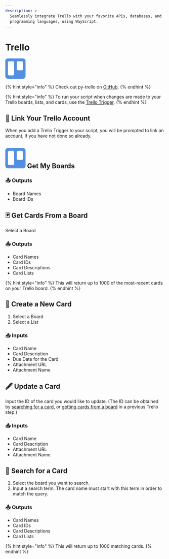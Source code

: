 ```yaml
---
description: >-
  Seamlessly integrate Trello with your favorite APIs, databases, and
  programming languages, using WayScript.
---
```


# Trello

![Trello is a team collaboration tool that lets you organize and keep projects on task.](../../.gitbook/assets/trello%20%281%29.png)

{% hint style="info" %}
Check out py-trello on [GitHub](https://github.com/sarumont/py-trello).
{% endhint %}

{% hint style="info" %}
To run your script when changes are made to your Trello boards, lists, and cards, use the [Trello Trigger](../triggers/trello-trigger.md).
{% endhint %}

## 🔗 Link Your Trello Account

When you add a Trello Trigger to your script, you will be prompted to link an account, if you have not done so already.

## ![](../../.gitbook/assets/trello%20%281%29.png) Get My Boards

### 📤 Outputs

* Board Names
* Board IDs

## 🃏 Get Cards From a Board

Select a Board

### 📤 Outputs

* Card Names
* Card IDs
* Card Descriptions
* Card Lists

{% hint style="info" %}
This will return up to 1000 of the most-recent cards on your Trello board.
{% endhint %}

## 🌟 Create a New Card

1. Select a Board
2. Select a List

### 📥 Inputs

* Card Name
* Card Description
* Due Date for the Card
* Attachment URL
* Attachment Name

## 🖋 Update a Card

Input the ID of the card you would like to update. \(The ID can be obtained by [searching for a card](trello.md#search-for-a-card), or [getting cards from a board](trello.md#get-cards-from-a-board) in a previous Trello step.\)

### 📥 Inputs

* Card Name
* Card Description
* Attachment URL
* Attachment Name

## 🔎 Search for a Card

1. Select the board you want to search.
2. Input a search term. The card name must start with this term in order to match the query.

### 📤 Outputs

* Card Names
* Card IDs
* Card Descriptions
* Card Lists

{% hint style="info" %}
This will return up to 1000 matching cards.
{% endhint %}


